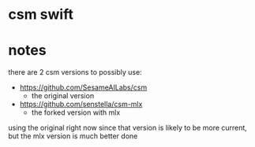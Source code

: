 #  csm swift


# notes
there are 2 csm versions to possibly use:
- https://github.com/SesameAILabs/csm
    - the original version
- https://github.com/senstella/csm-mlx
    - the forked version with mlx
    
using the original right now since that version is likely to be more current, but the mlx version is much better done

